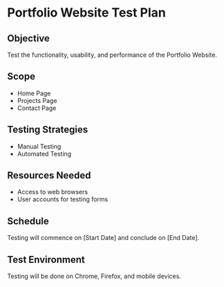 # Portfolio Website Test Plan

## Objective
Test the functionality, usability, and performance of the Portfolio Website.

## Scope
- Home Page
- Projects Page
- Contact Page

## Testing Strategies
- Manual Testing
- Automated Testing

## Resources Needed
- Access to web browsers
- User accounts for testing forms

## Schedule
Testing will commence on [Start Date] and conclude on [End Date].

## Test Environment
Testing will be done on Chrome, Firefox, and mobile devices.